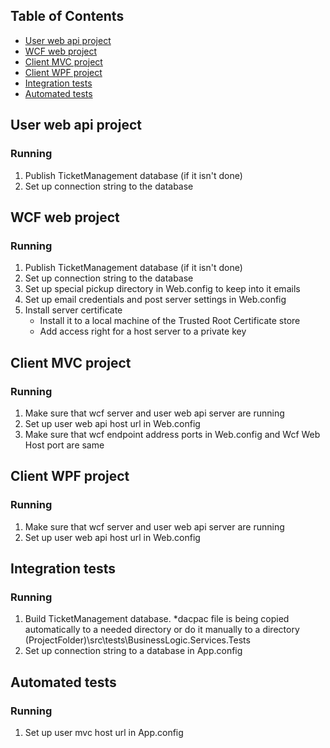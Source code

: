 ## Table of Contents
* [User web api project](#user-web-api-project)
* [WCF web project](#wcf-web-project)
* [Client MVC project](#client-mvc-project)
* [Client WPF project](#client-wpf-project)
* [Integration tests](#integration-tests)
* [Automated tests](#automated-tests)

## User web api project
### Running

1. Publish TicketManagement database (if it isn't done)
2. Set up connection string to the database

## WCF web project
### Running

1. Publish TicketManagement database (if it isn't done)
2. Set up connection string to the database
3. Set up special pickup directory in Web.config to keep into it emails
4. Set up email credentials and post server settings in Web.config
5. Install server certificate
   - Install it to a local machine of the Trusted Root Certificate store  
   - Add access right for a host server to a private key

## Client MVC project
### Running

1. Make sure that wcf server and user web api server are running
2. Set up user web api host url in Web.config
3. Make sure that wcf endpoint address ports in Web.config and Wcf Web Host  port are same

## Client WPF project
### Running

1. Make sure that wcf server and user web api server are running
2. Set up user web api host url in Web.config

## Integration tests
### Running

1. Build TicketManagement database. *dacpac file is being copied automatically to a needed directory or do it  manually to a directory (ProjectFolder)\src\tests\BusinessLogic.Services.Tests
2. Set up connection string to a database in App.config

## Automated tests
### Running

1. Set up user mvc host url in App.config
